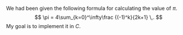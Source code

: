 We had been given the following formula for calculating the value of $\pi$.
$$
\pi = 4\sum_{k=0}^\infty\frac {(-1)^k}{2k+1} \,.
$$
My goal is to implement it in *C*. 
